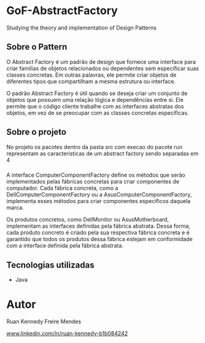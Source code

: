 # GoF-AbstractFactory
Studying the theory and implementation of Design Patterns

## Sobre o Pattern

O Abstract Factory é um padrão de design que fornece uma interface para criar
famílias de objetos relacionados ou dependentes sem especificar suas classes concretas.
Em outras palavras, ele permite criar objetos de diferentes tipos que compartilham a mesma estrutura ou interface.

O padrão Abstract Factory é útil quando se deseja criar um conjunto de objetos que possuem
uma relação lógica e dependências entre si. Ele permite que o código cliente trabalhe
com as interfaces abstratas dos objetos, em vez de se preocupar com as classes concretas específicas.

## Sobre o projeto

No projeto os pacotes dentro da pasta src com execao do pacote run representam
as caracteristicas de um abstract factory sendo separadas em 4

###
A interface ComputerComponentFactory define os métodos que serão
implementados pelas fábricas concretas para criar componentes de computador.
Cada fábrica concreta, como a DellComputerComponentFactory ou a AsusComputerComponentFactory,
implementa esses métodos para criar componentes específicos daquela marca.

Os produtos concretos, como DellMonitor ou AsusMotherboard, implementam as interfaces definidas
pela fábrica abstrata. Dessa forma, cada produto concreto é criado pela sua respectiva fábrica
concreta e é garantido que todos os produtos dessa fábrica estejam em conformidade com a interface
definida pela fábrica abstrata.

## Tecnologias utilizadas
- Java

# Autor

Ruan Kennedy Freire Mendes

www.linkedin.com/in/ruan-kennedy-b1b084242
